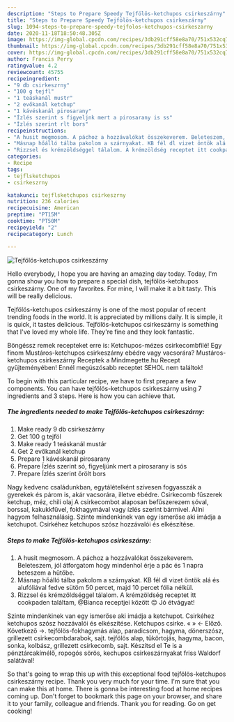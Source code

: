 ```yaml
---
description: "Steps to Prepare Speedy Tejfölös-ketchupos csirkeszárny"
title: "Steps to Prepare Speedy Tejfölös-ketchupos csirkeszárny"
slug: 1094-steps-to-prepare-speedy-tejfolos-ketchupos-csirkeszarny
date: 2020-11-18T18:50:48.305Z
image: https://img-global.cpcdn.com/recipes/3db291cff58e8a70/751x532cq70/tejfolos-ketchupos-csirkeszarny-recept-foto.jpg
thumbnail: https://img-global.cpcdn.com/recipes/3db291cff58e8a70/751x532cq70/tejfolos-ketchupos-csirkeszarny-recept-foto.jpg
cover: https://img-global.cpcdn.com/recipes/3db291cff58e8a70/751x532cq70/tejfolos-ketchupos-csirkeszarny-recept-foto.jpg
author: Francis Perry
ratingvalue: 4.2
reviewcount: 45755
recipeingredient:
- "9 db csirkeszrny"
- "100 g tejfl"
- "1 teáskanál mustr"
- "2 evőkanál ketchup"
- "1 kávéskanál pirosarany"
- "Ízlés szerint s figyeljnk mert a pirosarany is ss"
- "Ízlés szerint rlt bors"
recipeinstructions:
- "A husit megmosom. A páchoz a hozzávalókat összekeverem. Beleteszem, jól átforgatom hogy mindenhol érje a pác és 1 napra beteszem a hűtőbe."
- "Másnap hőálló tálba pakolom a szárnyakat. KB fél dl vizet öntök alá és alufóliával fedve sütöm 50 percet, majd 10 percet fólia nélkül."
- "Rizzsel és krémzöldséggel tálalom. A krémzöldség receptet itt cookpaden találtam, @Bianca receptjei között 😊 Jó étvágyat!"
categories:
- Recipe
tags:
- tejflsketchupos
- csirkeszrny

katakunci: tejflsketchupos csirkeszrny 
nutrition: 236 calories
recipecuisine: American
preptime: "PT15M"
cooktime: "PT50M"
recipeyield: "2"
recipecategory: Lunch

---
```



![Tejfölös-ketchupos csirkeszárny](https://img-global.cpcdn.com/recipes/3db291cff58e8a70/751x532cq70/tejfolos-ketchupos-csirkeszarny-recept-foto.jpg)

Hello everybody, I hope you are having an amazing day today. Today, I'm gonna show you how to prepare a special dish, tejfölös-ketchupos csirkeszárny. One of my favorites. For mine, I will make it a bit tasty. This will be really delicious.

Tejfölös-ketchupos csirkeszárny is one of the most popular of recent trending foods in the world. It is appreciated by millions daily. It is simple, it is quick, it tastes delicious. Tejfölös-ketchupos csirkeszárny is something that I've loved my whole life. They're fine and they look fantastic.

Böngéssz remek recepteket erre is: Ketchupos-mézes csirkecombfilé! Egy finom Mustáros-ketchupos csirkeszárny ebédre vagy vacsorára? Mustáros-ketchupos csirkeszárny Receptek a Mindmegette.hu Recept gyűjteményében! Ennél megúszósabb receptet SEHOL nem találtok!


To begin with this particular recipe, we have to first prepare a few components. You can have tejfölös-ketchupos csirkeszárny using 7 ingredients and 3 steps. Here is how you can achieve that.

<!--inarticleads1-->

##### The ingredients needed to make Tejfölös-ketchupos csirkeszárny:

1. Make ready 9 db csirkeszárny
1. Get 100 g tejföl
1. Make ready 1 teáskanál mustár
1. Get 2 evőkanál ketchup
1. Prepare 1 kávéskanál pirosarany
1. Prepare Ízlés szerint só, figyeljünk mert a pirosarany is sós
1. Prepare Ízlés szerint őrölt bors


Nagy kedvenc családunkban, egytálételként szívesen fogyasszák a gyerekek és párom is, akár vacsorára, illetve ebédre. Csirkecomb fűszerek ketchup, méz, chili olaj A csirkecombot alaposan befűszerezem sóval, borssal, kakukkfűvel, fokhagymával vagy ízlés szerint bármivel. Állni hagyom felhasználásig. Szinte mindenkinek van egy ismerőse aki imádja a ketchupot. Csirkéhez ketchupos szósz hozzávalói és elkészítése. 

<!--inarticleads2-->

##### Steps to make Tejfölös-ketchupos csirkeszárny:

1. A husit megmosom. A páchoz a hozzávalókat összekeverem. Beleteszem, jól átforgatom hogy mindenhol érje a pác és 1 napra beteszem a hűtőbe.
1. Másnap hőálló tálba pakolom a szárnyakat. KB fél dl vizet öntök alá és alufóliával fedve sütöm 50 percet, majd 10 percet fólia nélkül.
1. Rizzsel és krémzöldséggel tálalom. A krémzöldség receptet itt cookpaden találtam, @Bianca receptjei között 😊 Jó étvágyat!


Szinte mindenkinek van egy ismerőse aki imádja a ketchupot. Csirkéhez ketchupos szósz hozzávalói és elkészítése. Ketchupos csirke. « » ← Előző. Következő →. tejfölös-fokhagymás alap, paradicsom, hagyma, dönerszósz, grillezett csirkecombdarabok, sajt. tejfölös alap, tükörtojás, hagyma, bacon, sonka, kolbász, grillezett csirkecomb, sajt. Készítsd el Te is a pénztárcakímélő, ropogós sörös, kechupos csirkeszárnyakat friss Waldorf salátával! 

So that's going to wrap this up with this exceptional food tejfölös-ketchupos csirkeszárny recipe. Thank you very much for your time. I'm sure that you can make this at home. There is gonna be interesting food at home recipes coming up. Don't forget to bookmark this page on your browser, and share it to your family, colleague and friends. Thank you for reading. Go on get cooking!
